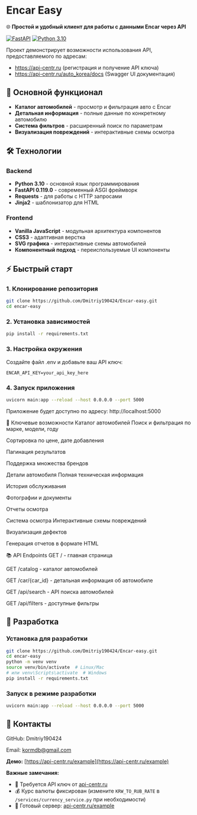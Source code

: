 # Encar Easy

🌐 **Простой и удобный клиент для работы с данными Encar через API**

[![FastAPI](https://img.shields.io/badge/FastAPI-0.119.0-009688?logo=fastapi)](https://fastapi.tiangolo.com)
[![Python 3.10](https://img.shields.io/badge/Python-3.10-blue?logo=python)](https://python.org)

Проект демонстрирует возможности использования API, предоставляемого по адресам:
- https://api-centr.ru (регистрация и получение API ключа)
- https://api-centr.ru/auto_korea/docs (Swagger UI документация)

## 🚀 Основной функционал

- **Каталог автомобилей** - просмотр и фильтрация авто с Encar
- **Детальная информация** - полные данные по конкретному автомобилю
- **Система фильтров** - расширенный поиск по параметрам
- **Визуализация повреждений** - интерактивные схемы осмотра

## 🛠 Технологии

### Backend
- **Python 3.10** - основной язык программирования
- **FastAPI 0.119.0** - современный ASGI фреймворк
- **Requests** - для работы с HTTP запросами
- **Jinja2** - шаблонизатор для HTML

### Frontend
- **Vanilla JavaScript** - модульная архитектура компонентов
- **CSS3** - адаптивная верстка
- **SVG графика** - интерактивные схемы автомобилей
- **Компонентный подход** - переиспользуемые UI компоненты

## ⚡ Быстрый старт

### 1. Клонирование репозитория
```bash
git clone https://github.com/Dmitriy190424/Encar-easy.git
cd encar-easy
```
### 2. Установка зависимостей
```bash
pip install -r requirements.txt
```
### 3. Настройка окружения
Создайте файл .env и добавьте ваш API ключ:

```env
ENCAR_API_KEY=your_api_key_here
```
### 4. Запуск приложения
```bash
uvicorn main:app --reload --host 0.0.0.0 --port 5000
```
Приложение будет доступно по адресу: http://localhost:5000

🎯 Ключевые возможности
Каталог автомобилей
Поиск и фильтрация по марке, модели, году

Сортировка по цене, дате добавления

Пагинация результатов

Поддержка множества брендов

Детали автомобиля
Полная техническая информация

История обслуживания

Фотографии и документы

Отчеты осмотра

Система осмотра
Интерактивные схемы повреждений

Визуализация дефектов

Генерация отчетов в формате HTML

📚 API Endpoints
GET / - главная страница

GET /catalog - каталог автомобилей

GET /car/{car_id} - детальная информация об автомобиле

GET /api/search - API поиска автомобилей

GET /api/filters - доступные фильтры

## 🤝 Разработка

### Установка для разработки
```bash
git clone https://github.com/Dmitriy190424/Encar-easy.git
cd encar-easy
python -m venv venv
source venv/bin/activate  # Linux/Mac
# или venv\Scripts\activate  # Windows
pip install -r requirements.txt
```
### Запуск в режиме разработки
```bash
uvicorn main:app --reload --host 0.0.0.0 --port 5000
```
## 👥 Контакты
GitHub: Dmitriy190424

Email: kormdb@gmail.com

**Демо:** [https://api-centr.ru/example](https://api-centr.ru/example)

**Важные замечания:**
- 📍 Требуется API ключ от [api-centr.ru](https://api-centr.ru)
- 💰 Курс валюты фиксирован (измените `KRW_TO_RUB_RATE` в `/services/currency_service.py` при необходимости)
- 🚀 Готовый сервер: [api-centr.ru/example](https://api-centr.ru/example)
